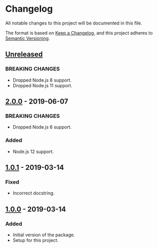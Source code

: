# Changelog
All notable changes to this project will be documented in this file.

The format is based on [Keep a Changelog](https://keepachangelog.com/en/1.0.0/),
and this project adheres to [Semantic Versioning](https://semver.org/spec/v2.0.0.html).

## [Unreleased]
### BREAKING CHANGES
- Dropped Node.js 8 support.
- Dropped Node.js 11 support.

## [2.0.0] - 2019-06-07
### BREAKING CHANGES
- Dropped Node.js 6 support.

### Added
- Node.js 12 support.

## [1.0.1] - 2019-03-14
### Fixed
- Incorrect docstring.

## [1.0.0] - 2019-03-14
### Added
- Initial version of the package.
- Setup for this project.

[Unreleased]: https://github.com/Ionaru/format-number/compare/2.0.0...HEAD
[2.0.0]: https://github.com/Ionaru/format-number/compare/1.0.1...2.0.0
[1.0.1]: https://github.com/Ionaru/format-number/compare/1.0.0...1.0.1
[1.0.0]: https://github.com/Ionaru/format-number/compare/8a86e89...1.0.0

